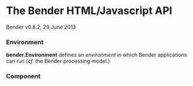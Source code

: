 # The Bender HTML/Javascript API

Bender v0.8.2, 29 June 2013

### Environment

**bender.Environment** defines an *environment* in which Bender applications can
run (_cf._ the Bender processing model.)


### Component
